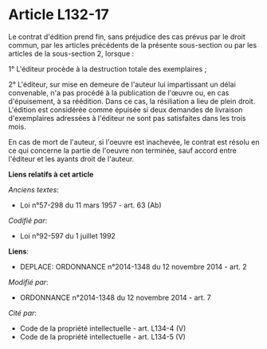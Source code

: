 # Article L132-17

Le contrat d'édition prend fin, sans préjudice des cas prévus par le droit commun, par les articles précédents de la présente
sous-section ou par les articles de la sous-section 2, lorsque :

1° L'éditeur procède à la destruction totale des exemplaires ;

2° L'éditeur, sur mise en demeure de l'auteur lui impartissant un délai convenable, n'a pas procédé à la publication de
l'œuvre ou, en cas d'épuisement, à sa réédition. Dans ce cas, la résiliation a lieu de plein droit. L'édition est considérée
comme épuisée si deux demandes de livraison d'exemplaires adressées à l'éditeur ne sont pas satisfaites dans les trois mois. 

En cas de mort de l'auteur, si l'oeuvre est inachevée, le contrat est résolu en ce qui concerne la partie de l'oeuvre non
terminée, sauf accord entre l'éditeur et les ayants droit de l'auteur.

**Liens relatifs à cet article**

_Anciens textes_:

  - Loi n°57-298 du 11 mars 1957 - art. 63 (Ab)

_Codifié par_:

  - Loi n°92-597 du 1 juillet 1992

**Liens**:

  - DEPLACE: ORDONNANCE n°2014-1348 du 12 novembre 2014 - art. 2

_Modifié par_:

  - ORDONNANCE n°2014-1348 du 12 novembre 2014 - art. 7

_Cité par_:

  - Code de la propriété intellectuelle - art. L134-4 (V)
  - Code de la propriété intellectuelle - art. L134-5 (V)
